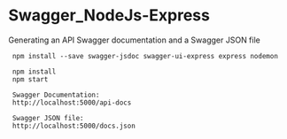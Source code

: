 # Swagger_NodeJs-Express
Generating an API Swagger documentation and a Swagger JSON file

     npm install --save swagger-jsdoc swagger-ui-express express nodemon
     
     npm install
     npm start
 
     Swagger Documentation:
     http://localhost:5000/api-docs
     
     Swagger JSON file:
     http://localhost:5000/docs.json
     
